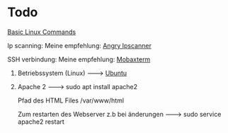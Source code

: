# Todo

  [Basic Linux Commands](https://www.pcsuggest.com/basic-linux-commands/)


  Ip scanning:
    Meine empfehlung:
    [Angry Ipscanner](https://angryip.org/)

  SSH verbindung:
    Meine empfehlung:
    [Mobaxterm](https://mobaxterm.mobatek.net/)


1. Betriebssystem (Linux) ---> [Ubuntu](https://ubuntu.com/)

2. Apache 2 ---> sudo apt install apache2

    Pfad des HTML Files  /var/www/html 
    
    Zum restarten des Webserver z.b bei änderungen 
    ---> sudo service apache2 restart
    


